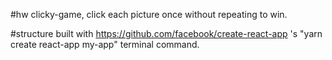#hw clicky-game, click each picture once without repeating to win. 

#structure built with https://github.com/facebook/create-react-app 's "yarn create react-app my-app" terminal command.